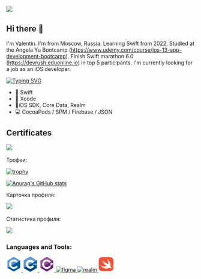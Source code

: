 ![](https://komarev.com/ghpvc/?username=latronixo)

## Hi there 👋

 I'm Valentin. I'm from Moscow, Russia. Learning Swift from 2022. Studied at the Angela Yu Bootcamp (https://www.udemy.com/course/ios-13-app-development-bootcamp). Finish Swift marathon 6.0 (https://devrush.eduonline.io) in top 5 participants. I'm currently looking for a job as an iOS developer.

[![Typing SVG](https://readme-typing-svg.herokuapp.com?font=Fira+Code&weight=500&pause=1000&color=1D56F7&width=435&lines=Skills+and+Experience)](https://git.io/typing-svg)

- 🦜 Swift
- 🔨 Xcode
- 📱iOS SDK, Core Data, Realm
- 💻 CocoaPods / SPM / Firebase / JSON
  
## Certificates 

![](https://github.com/latronixo/latronixo/blob/features/readme/Сертификат%20об%20окончании%20Марафона%20Devrush%20(Angela)%20iOS-разработчик%20(UIKit)%202022.png)

Трофеи:

[![trophy](https://github-profile-trophy.vercel.app/?username=latronixo)](https://github.com/ryo-ma/github-profile-trophy)

[![Anurag's GitHub stats](https://github-readme-stats.vercel.app/api?username=latronixo)](https://github.com/latronixo/github-readme-stats)


Карточка профиля: 

![](https://github-profile-summary-cards.vercel.app/api/cards/profile-details?username=latronixo&theme=solarized_dark)

Статистика профиля:

![](https://github-profile-summary-cards.vercel.app/api/cards/stats?username=latronixo&theme=solarized_dark)

<h3 align="left">Languages and Tools:</h3>
<p align="left"> <a href="https://www.cprogramming.com/" target="_blank" rel="noreferrer"> <img src="https://raw.githubusercontent.com/devicons/devicon/master/icons/c/c-original.svg" alt="c" width="40" height="40"/> </a> <a href="https://www.w3schools.com/cpp/" target="_blank" rel="noreferrer"> <img src="https://raw.githubusercontent.com/devicons/devicon/master/icons/cplusplus/cplusplus-original.svg" alt="cplusplus" width="40" height="40"/> </a> <a href="https://www.w3schools.com/cs/" target="_blank" rel="noreferrer"> <img src="https://raw.githubusercontent.com/devicons/devicon/master/icons/csharp/csharp-original.svg" alt="csharp" width="40" height="40"/> </a> <a href="https://www.figma.com/" target="_blank" rel="noreferrer"> <img src="https://www.vectorlogo.zone/logos/figma/figma-icon.svg" alt="figma" width="40" height="40"/> </a> <a href="https://realm.io/" target="_blank" rel="noreferrer"> <img src="https://raw.githubusercontent.com/bestofjs/bestofjs-webui/8665e8c267a0215f3159df28b33c365198101df5/public/logos/realm.svg" alt="realm" width="40" height="40"/> </a> <a href="https://developer.apple.com/swift/" target="_blank" rel="noreferrer"> <img src="https://raw.githubusercontent.com/devicons/devicon/master/icons/swift/swift-original.svg" alt="swift" width="40" height="40"/> </a> </p>

